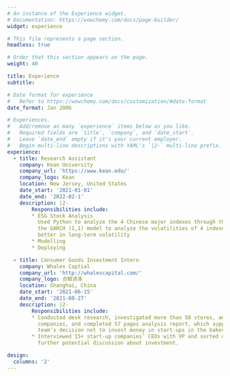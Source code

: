 ```yaml
---
# An instance of the Experience widget.
# Documentation: https://wowchemy.com/docs/page-builder/
widget: experience

# This file represents a page section.
headless: true

# Order that this section appears on the page.
weight: 40

title: Experience
subtitle:

# Date format for experience
#   Refer to https://wowchemy.com/docs/customization/#date-format
date_format: Jan 2006

# Experiences.
#   Add/remove as many `experience` items below as you like.
#   Required fields are `title`, `company`, and `date_start`.
#   Leave `date_end` empty if it's your current employer.
#   Begin multi-line descriptions with YAML's `|2-` multi-line prefix.
experience:
  - title: Research Assistant
    company: Kean University
    company_url: 'https://www.kean.edu/'
    company_logo: Kean
    location: New Jersey, United States
    date_start: '2021-01-01'
    date_end: '2022-02-1'
    description: |2-
        Responsibilities include:
        * ESG Stock Analysis
          Used Python to analyze the 4 Chinese major indexes through the Tushare API interface and built
          the GARCH (1,1) model to analyze the volatilities of 4 indexes, proving that ESG can’t perform 
          better in long-term volatility
        * Modelling
        * Deploying

  - title: Consumer Goods Investment Intern
    company: Whales Captial
    company_url: 'http://whalescapital.com/'
    company_logo: 合鲸资本
    location: Shanghai, China
    date_start: '2021-06-15'
    date_end: '2021-08-27'
    description: |2-
        Responsibilities include:
        * Conducted desk research, investigated more than 50 stores, analyzed the profit model of 
          companies, and completed 57 pages analysis report, which supported the whole investment 
          team’s decision not to invest money in start-ups in the bakery industry in China
        * Interviewed 15+ start-up companies’ CEOs with VP and sorted out meeting minutes to facilitate 
          further potential discussion about investment.

design:
  columns: '2'
---
```

